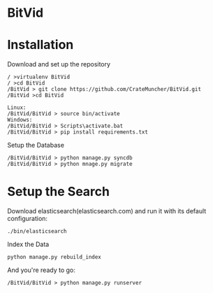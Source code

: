 BitVid
======


Installation
============

Download and set up the repository
```
/ >virtualenv BitVid
/ >cd BitVid
/BitVid > git clone https://github.com/CrateMuncher/BitVid.git
/BitVid >cd BitVid

Linux:
/BitVid/BitVid > source bin/activate
Windows: 
/BitVid/BitVid > Scripts\activate.bat
/BitVid/BitVid > pip install requirements.txt
```

Setup the Database
```
/BitVid/BitVid > python manage.py syncdb
/BitVid/BitVid > python mnage.py migrate
```

Setup the Search
================

Download elasticsearch(elasticsearch.com) and run it with its default configuration:
```
./bin/elasticsearch
```

Index the Data
```
python manage.py rebuild_index 
```


And you're ready to go:
```
/BitVid/BitVid > python manage.py runserver
```
